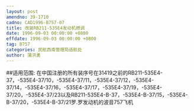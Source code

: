 ```yaml
---
layout: post
amendno: 39-1710
cadno: CAD1996-B757-07
title: 改装RB211-535E4发动机燃调
date: 1996-09-03 00:00:00 +0800
effdate: 1996-09-03 00:00:00 +0800
tag: B757
categories: 民航西南管理局适航处
author: 蒲洪勇
---
```


##适用范围:
在中国注册的所有装序号在31419之前的RB211-535E4-37，-535E4-37/10，-535E4-37/11，-535E4-37/12，-535E4-37/14，-535E4-37/16，-535E4-37/17，-535E4-37/19，-535E4-37/20，-535E4-37/23以及RB211-535E4-B-37，-535E4-B-37/15，-535E4-B-37/20，-535E4-B-37/21罗.罗发动机的波音757飞机

